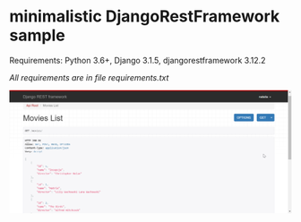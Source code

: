 # minimalistic DjangoRestFramework sample

Requirements: Python 3.6+, Django 3.1.5, djangorestframework 3.12.2

_All requirements are in file requirements.txt_

<img src="screen1.png" width="700">